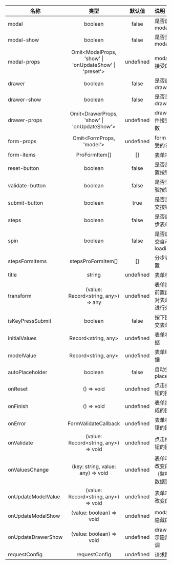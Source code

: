 | 名称               |                          类型                          |  默认值   | 说明                                     |
| ------------------ | :----------------------------------------------------: | :-------: | :--------------------------------------- |
| modal              |                        boolean                         |   false   | 是否启用 modal                           |
| modal-show         |                        boolean                         |   false   | 是否显示 modal                           |
| modal-props        | Omit<ModalProps, 'show' \| 'onUpdateShow' \| 'preset'> | undefined | modal 组件接受的参数                     |
| drawer             |                        boolean                         |   false   | 是否启用 drawer                          |
| drawer-show        |                        boolean                         |   false   | 是否显示 drawer                          |
| drawer-props       |      Omit<DrawerProps, 'show' \| 'onUpdateShow'>       | undefined | drawer 组件接受的参数                    |
| form-props         |                Omit<FormProps, 'model'>                | undefined | form 组件接受的参数                      |
| form-items         |                     ProFormItem[]                      |    []     | 表单项配置                               |
| reset-button       |                        boolean                         |   false   | 是否显示重置按钮                         |
| validate-button    |                        boolean                         |   false   | 是否显示校验按钮                         |
| submit-button      |                        boolean                         |   true    | 是否显示提交按钮                         |
| steps              |                        boolean                         |   false   | 是否启用分步表单                         |
| spin               |                        boolean                         |   false   | 是否启用提交自动 loading                 |
| stepsFormItems     |                   stepsProFormItem[]                   |    []     | 分步表单配置                             |
| title              |                         string                         | undefined | 表单标题                                 |
| transform          |          (value: Record<string, any>) => any           | undefined | 表单提交的前置函数，对表单数据进行处理   |
| isKeyPressSubmit   |                        boolean                         |   false   | 按下回车提交表单                         |
| initialValues      |                  Record<string, any>                   | undefined | 表单初始数据                             |
| modelValue         |                  Record<string, any>                   | undefined | 表单绑定数据                             |
| autoPlaceholder    |                        boolean                         |   false   | 自动生成 placeholder                     |
| onReset            |                       () => void                       | undefined | 点击`重置`按钮的回调                     |
| onFinish           |                       () => void                       | undefined | 表单提交完成的回调                       |
| onError            |                  FormValidateCallback                  | undefined | 表单校验出错的回调                       |
| onValidate         |          (value: Record<string, any>) => void          | undefined | 点击`校验`按钮的回调                     |
| onValuesChange     |           (key: string, value: any) => void            | undefined | 表单项数据改变的回调（监听某个数据更新） |
| onUpdateModelValue |          (value: Record<string, any>) => void          | undefined | 表单项数据改变的回调                     |
| onUpdateModalShow  |                (value: boolean) => void                | undefined | modal 显示隐藏的回调                     |
| onUpdateDrawerShow |                (value: boolean) => void                | undefined | drawer 显示隐藏的回调                    |
| requestConfig      |                     requestConfig                      | undefined | 请求配置                                 |
